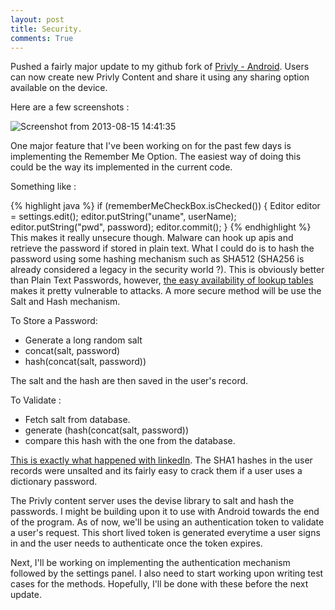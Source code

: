 ```yaml
---
layout: post
title: Security.
comments: True
---
```


Pushed a fairly major update to my github fork of <a href="https://github.com/vshivam/privly-android/">Privly - Android</a>. Users can now create new Privly Content and share it using any sharing option available on the device.

Here are a few screenshots :


![Screenshot from 2013-08-15 14:41:35]({{site.url}}/assets/blog/screenshot-from-2013-08-15-144135.png)

One major feature that I've been working on for the past few days is implementing the Remember Me Option. The easiest way of doing this could be the way its implemented in the current code.

Something like :

{% highlight java %}
if (rememberMeCheckBox.isChecked()) {
    Editor editor = settings.edit();
    editor.putString("uname", userName);
    editor.putString("pwd", password);
    editor.commit();
}
{% endhighlight %}
This makes it really unsecure though. Malware can hook up apis and retrieve the password if stored in plain text. What I could do is to hash the password using some hashing mechanism such as SHA512 (SHA256 is already considered a legacy in the security world ?). This is obviously better than Plain Text Passwords, however, <a href="http://crackstation.net/">the easy availability of lookup tables</a> makes it pretty vulnerable to attacks.
A more secure method will be use the Salt and Hash mechanism.

To Store a Password:
<ul>
	<li>Generate a long random salt</li>
	<li>concat(salt, password)</li>
	<li>hash(concat(salt, password))</li>
</ul>
The salt and the hash are then saved in the user's record.

To Validate :
<ul>
	<li>Fetch salt from database.</li>
	<li>generate (hash(concat(salt, password))</li>
	<li>compare this hash with the one from the database.</li>
</ul>
<a href="http://thenextweb.com/socialmedia/2012/06/06/bad-day-for-linkedin-6-5-million-hashed-passwords-reportedly-leaked-change-yours-now/">This is exactly what happened with linkedIn</a>. The SHA1 hashes in the user records were unsalted and its fairly easy to crack them if a user uses a dictionary password.

The Privly content server uses the devise library to salt and hash the passwords. I might be building upon it to use with Android towards the end of the program. As of now, we'll be using an authentication token to validate a user's request. This short lived token is generated everytime a user signs in and the user needs to authenticate once the token expires.

Next, I'll be working on implementing the authentication mechanism followed by the settings panel. I also need to start working upon writing test cases for the methods. Hopefully, I'll be done with these before the next update.